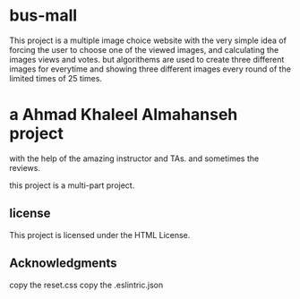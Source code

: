 # bus-mall
This project is a multiple image choice website with the very simple idea of forcing the user to choose one of the viewed images, and calculating the images views and votes. but algorithems are used to create three different images for everytime and showing three different images every round of the limited times of 25 times.

# a Ahmad Khaleel Almahanseh project
with the help of the amazing instructor and TAs. and sometimes the reviews.

this project is a multi-part project.
## license
This project is licensed under the HTML License.

## Acknowledgments
copy the reset.css copy the .eslintric.json